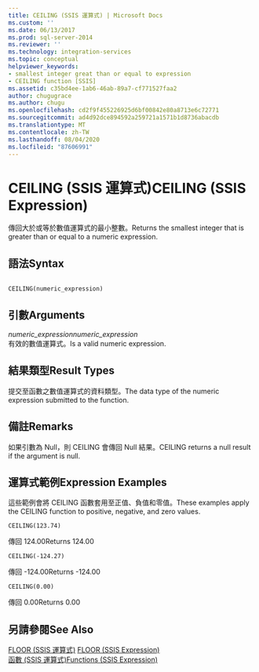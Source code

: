 ```yaml
---
title: CEILING (SSIS 運算式) | Microsoft Docs
ms.custom: ''
ms.date: 06/13/2017
ms.prod: sql-server-2014
ms.reviewer: ''
ms.technology: integration-services
ms.topic: conceptual
helpviewer_keywords:
- smallest integer great than or equal to expression
- CEILING function [SSIS]
ms.assetid: c35bd4ee-1ab6-46ab-89a7-cf771527faa2
author: chugugrace
ms.author: chugu
ms.openlocfilehash: cd2f9f455226925d6bf00842e80a8713e6c72771
ms.sourcegitcommit: ad4d92dce894592a259721a1571b1d8736abacdb
ms.translationtype: MT
ms.contentlocale: zh-TW
ms.lasthandoff: 08/04/2020
ms.locfileid: "87606991"
---
```

# <a name="ceiling-ssis-expression"></a><span data-ttu-id="681ec-102">CEILING (SSIS 運算式)</span><span class="sxs-lookup"><span data-stu-id="681ec-102">CEILING (SSIS Expression)</span></span>
  <span data-ttu-id="681ec-103">傳回大於或等於數值運算式的最小整數。</span><span class="sxs-lookup"><span data-stu-id="681ec-103">Returns the smallest integer that is greater than or equal to a numeric expression.</span></span>  
  
## <a name="syntax"></a><span data-ttu-id="681ec-104">語法</span><span class="sxs-lookup"><span data-stu-id="681ec-104">Syntax</span></span>  
  
```  
  
CEILING(numeric_expression)  
```  
  
## <a name="arguments"></a><span data-ttu-id="681ec-105">引數</span><span class="sxs-lookup"><span data-stu-id="681ec-105">Arguments</span></span>  
 <span data-ttu-id="681ec-106">*numeric_expression*</span><span class="sxs-lookup"><span data-stu-id="681ec-106">*numeric_expression*</span></span>  
 <span data-ttu-id="681ec-107">有效的數值運算式。</span><span class="sxs-lookup"><span data-stu-id="681ec-107">Is a valid numeric expression.</span></span>  
  
## <a name="result-types"></a><span data-ttu-id="681ec-108">結果類型</span><span class="sxs-lookup"><span data-stu-id="681ec-108">Result Types</span></span>  
 <span data-ttu-id="681ec-109">提交至函數之數值運算式的資料類型。</span><span class="sxs-lookup"><span data-stu-id="681ec-109">The data type of the numeric expression submitted to the function.</span></span>  
  
## <a name="remarks"></a><span data-ttu-id="681ec-110">備註</span><span class="sxs-lookup"><span data-stu-id="681ec-110">Remarks</span></span>  
 <span data-ttu-id="681ec-111">如果引數為 Null，則 CEILING 會傳回 Null 結果。</span><span class="sxs-lookup"><span data-stu-id="681ec-111">CEILING returns a null result if the argument is null.</span></span>  
  
## <a name="expression-examples"></a><span data-ttu-id="681ec-112">運算式範例</span><span class="sxs-lookup"><span data-stu-id="681ec-112">Expression Examples</span></span>  
 <span data-ttu-id="681ec-113">這些範例會將 CEILING 函數套用至正值、負值和零值。</span><span class="sxs-lookup"><span data-stu-id="681ec-113">These examples apply the CEILING function to positive, negative, and zero values.</span></span>  
  
```  
CEILING(123.74)  
```  
  
 <span data-ttu-id="681ec-114">傳回 124.00</span><span class="sxs-lookup"><span data-stu-id="681ec-114">Returns 124.00</span></span>  
  
```  
CEILING(-124.27)  
```  
  
 <span data-ttu-id="681ec-115">傳回 -124.00</span><span class="sxs-lookup"><span data-stu-id="681ec-115">Returns -124.00</span></span>  
  
```  
CEILING(0.00)  
```  
  
 <span data-ttu-id="681ec-116">傳回 0.00</span><span class="sxs-lookup"><span data-stu-id="681ec-116">Returns 0.00</span></span>  
  
## <a name="see-also"></a><span data-ttu-id="681ec-117">另請參閱</span><span class="sxs-lookup"><span data-stu-id="681ec-117">See Also</span></span>  
 <span data-ttu-id="681ec-118">[FLOOR &#40;SSIS 運算式&#41;](floor-ssis-expression.md) </span><span class="sxs-lookup"><span data-stu-id="681ec-118">[FLOOR &#40;SSIS Expression&#41;](floor-ssis-expression.md) </span></span>  
 [<span data-ttu-id="681ec-119">函數 &#40;SSIS 運算式&#41;</span><span class="sxs-lookup"><span data-stu-id="681ec-119">Functions &#40;SSIS Expression&#41;</span></span>](functions-ssis-expression.md)  
  
  
